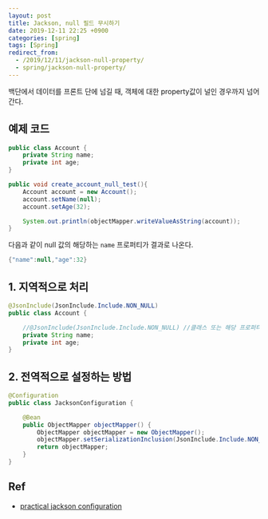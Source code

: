 ```yaml
---
layout: post
title: Jackson, null 필드 무시하기
date: 2019-12-11 22:25 +0900
categories: [spring]
tags: [Spring]
redirect_from:
  - /2019/12/11/jackson-null-property/
  - spring/jackson-null-property/
---
```


백단에서 데이터를 프론트 단에 넘길 때, 객체에 대한 property값이 널인 경우까지 넘어 간다.

## 예제 코드

```java
public class Account {
    private String name;
    private int age;
}
```

```java
public void create_account_null_test(){
    Account account = new Account();
    account.setName(null);
    account.setAge(32);

    System.out.println(objectMapper.writeValueAsString(account));
}
```

다음과 같이 null 값의 해당하는 `name` 프로퍼티가 결과로 나온다.

```java
{"name":null,"age":32}
```

## 1. 지역적으로 처리

```java
@JsonInclude(JsonInclude.Include.NON_NULL)
public class Account {

    //@JsonInclude(JsonInclude.Include.NON_NULL) //클래스 또는 해당 프로퍼티에 붙여준다.
    private String name;
    private int age;
}
```

## 2. 전역적으로 설정하는 방법

```java
@Configuration
public class JacksonConfiguration {

    @Bean
    public ObjectMapper objectMapper() {
        ObjectMapper objectMapper = new ObjectMapper();
        objectMapper.setSerializationInclusion(JsonInclude.Include.NON_NULL);
        return objectMapper;
    }
}
```

## Ref

- [practical jackson configuration](stubbornjava.com/posts/practical-jackson-objectmapper-configuration)
